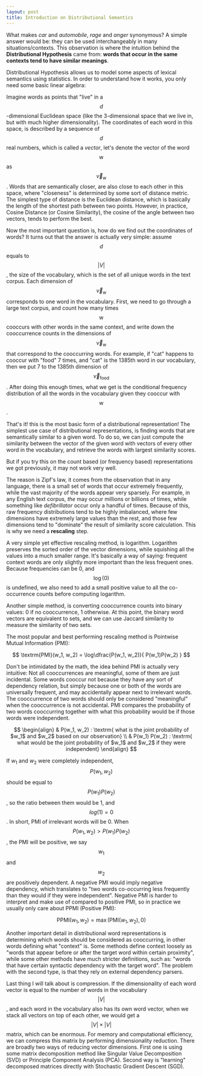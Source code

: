 ```yaml
---
layout: post
title: Introduction on Distributional Semantics
---
```


What makes *car* and *automobile*, *rage* and *anger* synonymous? A simple answer would be: they can be used interchangeably in many situations/contexts. This observation is where the intuition behind the **Distributional Hypothesis** came from: **words that occur in the same contexts tend to have similar meanings**. 

Distributional Hypothesis allows us to model some aspects of lexical semantics using statistics. In order to understand how it works, you only need some basic linear algebra:

Imagine words as points that "live" in a $$d$$-dimensional Euclidean space (like the 3-dimensional space that we live in, but with much higher dimensionality). The coordinates of each word in this space, is described by a sequence of $$d$$ real numbers, which is called a *vector*, let's denote the vector of the word $$\textrm{w}$$ as $$\vec{v}_{\textrm{w}}$$ . Words that are semantically closer, are also close to each other in this space, where "closeness" is determined by some sort of distance metric. The simplest type of distance is the Euclidean distance, which is basically the length of the shortest path between two points. However, in practice, Cosine Distance (or Cosine Similarity), the cosine of the angle between two vectors, tends to perform the best.

Now the most important question is, how do we find out the coordinates of words? It turns out that the answer is actually very simple: assume $$d$$ equals to $$| V |$$, the size of the vocabulary, which is the set of all unique words in the text corpus. Each dimension of $$\vec{v}_{\textrm{w}}$$ corresponds to one word in the vocabulary. First, we need to go through a large text corpus, and count how many times $$\textrm{w}$$ cooccurs with other words in the same context, and write down the cooccurrence counts in the dimensions of $$\vec{v}_{\textrm{w}}$$ that correspond to the cooccurring words. For example, if "cat" happens to cooccur with "food" 7 times, and "cat" is the 1385th word in our vocabulary, then we put 7 to the 1385th dimension of $$\vec{v}_{\textrm{food}}$$.
After doing this enough times, what we get is the conditional frequency distribution of all the words in the vocabulary given they cooccur with $$\textrm{w}$$. 

That's it! this is the most basic form of a distributional representation! The simplest use case of distributional representations, is finding words that are semantically similar to a given word. To do so, we can just compute the similarity between the vector of the given word with vectors of every other word in the vocabulary, and retrieve the words with largest similarity scores. 

But if you try this on the count based (or frequency based) representations we got previously, it may not work very well. 

The reason is Zipf's law, it comes from the observation that in any language, there is a small set of words that occur extremely frequently, while the vast majority of the words appear very sparsely. For example, in any English text corpus, *the* may occur millions or billions of times, while something like *defibrillator* occur only a handful of times. Because of this, raw frequency distributions tend to be highly imbalanced, where few dimensions have extremely large values than the rest, and those few dimensions tend to "dominate" the result of similarity score calculation. This is why we need a **rescaling** step. 

A very simple yet effective rescaling method, is logarithm. Logarithm preserves the sorted order of the vector dimensions, while squishing all the values into a much smaller range. It's basically a way of saying: frequent context words are only slightly more important than the less frequent ones. Because frequencies can be 0, and $$\log(0)$$ is undefined, we also need to add a small positive value to all the co-occurrence counts before computing logarithm. 

Another simple method, is converting cooccurrence counts into binary values: 0 if no cooccurrence, 1 otherwise. At this point, the binary word vectors are equivalent to sets, and we can use Jaccard similarity to measure the similarity of two sets.

The most popular and best performing rescaling method is Pointwise Mutual Information (PMI):

$$
\textrm{PMI}(w_1, w_2) = 
\log\dfrac{P(w_1, w_2)}{ P(w_1)P(w_2) }
$$

Don't be intimidated by the math, the idea behind PMI is actually very intuitive: Not all cooccurrences are meaningful, some of them are just incidental. Some words cooccur not because they have any sort of dependency relation, but simply because one or both of the words are universally frequent, and may accidentally appear next to irrelevant words. The cooccurrence of two words should only be considered "meaningful" when the cooccurrence is not accidental. PMI compares the probability of two words cooccurring together with what this probability would be if those words were independent.

$$
\begin{align}
	& P(w_1, w_2)  : \textrm{ what is the joint probability of $w_1$ and $w_2$ based on our observation} \\
	& P(w_1) P(w_2) : \textrm{ what would be the joint probability of $w_1$ and $w_2$ if they were independent}
\end{align}
$$

If $w_1$ and $w_2$ were completely independent, $$P(w_1, w_2)$$ should be equal to $$P(w_1) P(w_2)$$, so the ratio between them would be 1, and $$log(1) = 0$$. In short, PMI of irrelevant words will be 0. When $$P(w_1, w_2) > P(w_1) P(w_2)$$, the PMI will be positive, we say $$w_1$$ and $$w_2$$ are positively dependent. A negative PMI would imply negative dependency, which translates to "two words co-occurring less frequently than they would if they were independent". Negative PMI is harder to interpret and make use of compared to positive PMI, so in practice we usually only care about PPMI (Positive PMI):

$$
\textrm{PPMI}(w_1, w_2) = \max( \textrm{PMI} (w_1, w_2), 0)
$$

Another important detail in distributional word representations is determining which words should be considered as cooccurring, in other words defining what "context" is. Some methods define context loosely as "words that appear before or after the target word within certain proximity", while some other methods have much stricter definitions, such as: "words that have certain syntactic dependency with the target word". The problem with the second type, is that they rely on external dependency parsers. 

Last thing I will talk about is compression. If the dimensionality of each word vector is equal to the number of words in the vocabulary $$| V |$$, and each word in the vocabulary also has its own word vector, when we stack all vectors on top of each other, we would get a $$|V|\times|V|$$ matrix, which can be enormous. For memory and computational efficiency, we can compress this matrix by performing dimensionality reduction. There are broadly two ways of reducing vector dimensions. First one is using some matrix decomposition method like Singular Value Decomposition (SVD) or Principle Component Analysis (PCA). Second way is "learning" decomposed matrices directly with Stochastic Gradient Descent (SGD). 
